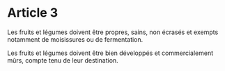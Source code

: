 # Article 3

Les fruits et légumes doivent être propres, sains, non écrasés et exempts notamment de moisissures ou de fermentation.

Les fruits et légumes doivent être bien développés et commercialement mûrs, compte tenu de leur destination.
